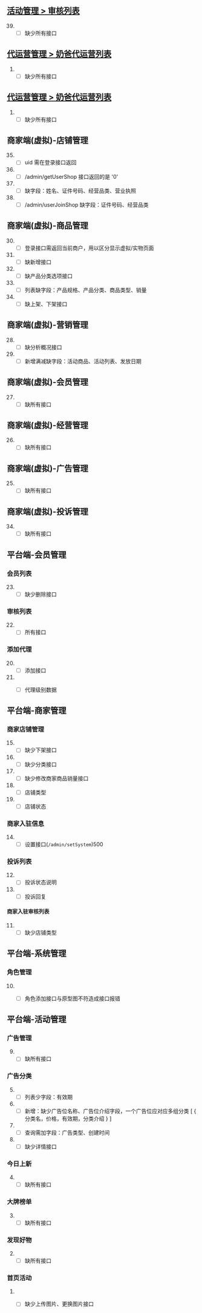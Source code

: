 ## [活动管理 > 审核列表](https://next.modao.cc/app/ffe5qm4lpnjzt58zb70pz6he6mhlr?#screen=sEAE8CCEB521567477250016)
39. - [ ] 缺少所有接口
## [代运营管理 > 奶爸代运营列表](https://next.modao.cc/app/ffe5qm4lpnjzt58zb70pz6he6mhlr?#screen=s07cdb178597b1a9bc26c46)
1.  - [ ] 缺少所有接口
## [代运营管理 > 奶爸代运营列表](https://next.modao.cc/app/ffe5qm4lpnjzt58zb70pz6he6mhlr?#screen=s07cdb178597b1a9bc26c46)
1.  - [ ] 缺少所有接口

## 商家端(虚拟)-店铺管理
35. - [ ] uid 需在登录接口返回
36. - [ ] /admin/getUserShop 接口返回的是 '0'
37. - [ ] 缺字段：姓名、证件号码、经营品类、营业执照
38. - [ ] /admin/userJoinShop 缺字段：证件号码、经营品类

## 商家端(虚拟)-商品管理
30. - [ ] 登录接口需返回当前商户，用以区分显示虚拟/实物页面
31. - [ ] 缺新增接口
32. - [ ] 缺产品分类选项接口
33. - [ ] 列表缺字段：产品规格、产品分类、商品类型、销量
34. - [ ] 缺上架、下架接口

## 商家端(虚拟)-营销管理
28. - [ ] 缺分析概况接口
29. - [ ] 新增满减缺字段：活动商品、活动列表、发放日期

## 商家端(虚拟)-会员管理
27. - [ ] 缺所有接口

## 商家端(虚拟)-经营管理
26. - [ ] 缺所有接口

## 商家端(虚拟)-广告管理
25. - [ ] 缺所有接口

## 商家端(虚拟)-投诉管理
34. - [ ] 缺所有接口

## 平台端-会员管理
### 会员列表
23. - [ ] 缺少删除接口

### 审核列表
22. - [ ] 所有接口

### 添加代理
20. - [ ] 添加接口
21. - [ ] 代理级别数据


## 平台端-商家管理
### 商家店铺管理
15. - [ ] 缺少下架接口
16. - [ ] 缺少分类接口
17. - [ ] 缺少修改商家商品销量接口
18. - [ ] 店铺类型
19. - [ ] 店铺状态

### 商家入驻信息
14. - [ ] 设置接口(`/admin/setSystem`)500

### 投诉列表
12. - [ ] 投诉状态说明
13. - [ ] 投诉回复

#### 商家入驻审核列表
11. - [ ] 缺少店铺类型

## 平台端-系统管理
### 角色管理
10. - [ ] 角色添加接口与原型图不符造成接口报错


## 平台端-活动管理
### 广告管理
9. - [ ] 缺所有接口

### 广告分类
5. - [ ] 列表少字段：有效期
6. - [ ] 新增：缺少广告位名称、广告位介绍字段，一个广告位应对应多组分类  [ { 分类名，价格，有效期，分类介绍 } ]
7. - [ ] 查询需加字段：广告类型、创建时间
8. - [ ] 缺少详情接口

### 今日上新
4. - [ ] 缺所有接口

### 大牌榜单
3. - [ ] 缺所有接口

### 发现好物
2. - [ ] 缺所有接口

### 首页活动
1. - [ ] 缺少上传图片、更换图片接口


